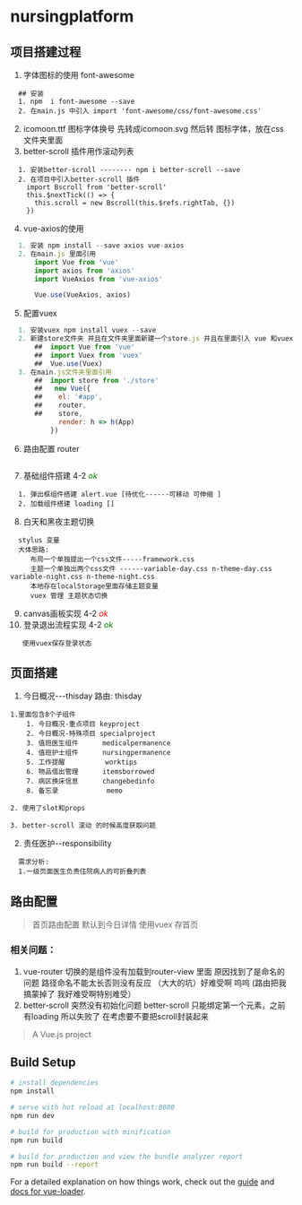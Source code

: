 # nursingplatform
## 项目搭建过程
1. 字体图标的使用 font-awesome
```
  ## 安装
  1. npm  i font-awesome --save
  2. 在main.js 中引入 import 'font-awesome/css/font-awesome.css'
```
2. icomoon.ttf 图标字体换号 先转成icomoon.svg 然后转 图标字体，放在css 文件夹里面
3. better-scroll 插件用作滚动列表
```
  1. 安装better-scroll -------- npm i better-scroll --save
  2. 在项目中引入better-scroll 插件
    import Bscroll from 'better-scroll'
    this.$nextTick(() => {
      this.scroll = new Bscroll(this.$refs.rightTab, {})
    })
```
4. vue-axios的使用
```javascript
  1. 安装 npm install --save axios vue-axios
  2. 在main.js 里面引用 
      import Vue from 'vue'
      import axios from 'axios'
      import VueAxios from 'vue-axios'

      Vue.use(VueAxios, axios)
```
5. 配置vuex 
```javascript
  1. 安装vuex npm install vuex --save
  2. 新建store文件夹 并且在文件夹里面新建一个store.js 并且在里面引入 vue 和vuex 
      ##  import Vue from 'vue'
      ##  import Vuex from 'vuex'
      ##  Vue.use(Vuex)
  3. 在main.js文件夹里面引用
      ##  import store from './store' 
      ##   new Vue({
      ##    el: '#app',
      ##    router,
      ##    store,
            render: h => h(App)
          })
```
6. 路由配置 router
```

```
7. 基础组件搭建 4-2  <i style='color:green'>ok</i>
```
  1. 弹出框组件搭建 alert.vue [待优化------可移动 可伸缩 ]
  2. 加载组件搭建 loading []

```
8. 白天和黑夜主题切换
```
  stylus 变量
  大体思路:
     布局一个单独提出一个css文件-----framework.css
     主题一个单独出两个css文件 ------variable-day.css n-theme-day.css variable-night.css n-theme-night.css
     本地存在localStorage里面存储主题变量
     vuex 管理 主题状态切换
```
9. canvas画板实现 4-2 <i style='color:red'>ok</i>
10. 登录退出流程实现 4-2  <i style='color:green'>ok</i>
```
   使用vuex保存登录状态 
```
## 页面搭建
1. 今日概况---thisday  路由: thisday  
```
1.里面包含8个子组件
    1. 今日概况-重点项目 keyproject
    2. 今日概况-特殊项目 specialproject
    3. 值班医生组件      medicalpermanence
    4. 值班护士组件      nursingpermanence
    5. 工作提醒          worktips
    6. 物品借出管理      itemsborrowed
    7. 病区换床信息      changebedinfo
    8. 备忘录            memo

2. 使用了slot和props 

3. better-scroll 滚动 的时候高度获取问题 
```
2. 责任医护--responsibility
```
  需求分析:
  1.一级页面医生负责住院病人的可折叠列表
```
## 路由配置
  > 首页路由配置 默认到今日详情
  > 使用vuex 存首页
  ###   相关问题：
  1. vue-router 切换的是组件没有加载到router-view 里面 原因找到了是命名的问题 路径命名不能太长否则没有反应 （大大的坑）好难受啊 呜呜 (路由把我搞蒙掉了 我好难受啊特别难受）
  2. better-scroll 突然没有初始化问题 better-scroll 只能绑定第一个元素，之前有loading 所以失败了 在考虑要不要把scroll封装起来 
> A Vue.js project

## Build Setup

``` bash
# install dependencies
npm install

# serve with hot reload at localhost:8080
npm run dev

# build for production with minification
npm run build

# build for production and view the bundle analyzer report
npm run build --report
```

For a detailed explanation on how things work, check out the [guide](http://vuejs-templates.github.io/webpack/) and [docs for vue-loader](http://vuejs.github.io/vue-loader).
